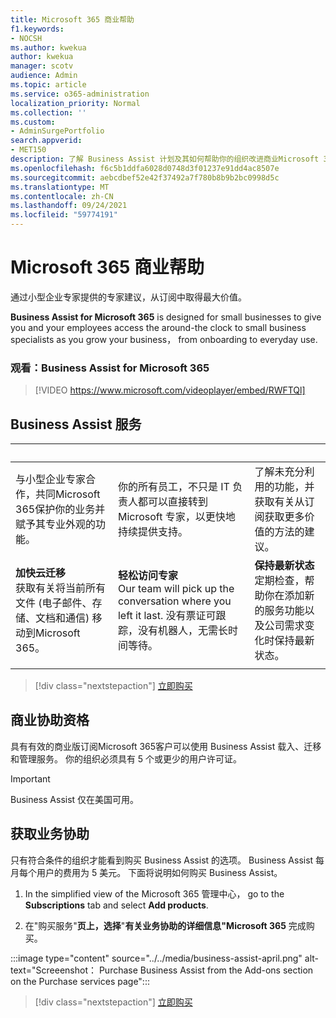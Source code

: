 ```yaml
---
title: Microsoft 365 商业帮助
f1.keywords:
- NOCSH
ms.author: kwekua
author: kwekua
manager: scotv
audience: Admin
ms.topic: article
ms.service: o365-administration
localization_priority: Normal
ms.collection: ''
ms.custom:
- AdminSurgePortfolio
search.appverid:
- MET150
description: 了解 Business Assist 计划及其如何帮助你的组织改进商业Microsoft 365使用情况。
ms.openlocfilehash: f6c5b1ddfa6028d0748d3f01237e91dd4ac8507e
ms.sourcegitcommit: aebcdbef52e42f37492a7f780b8b9b2bc0998d5c
ms.translationtype: MT
ms.contentlocale: zh-CN
ms.lasthandoff: 09/24/2021
ms.locfileid: "59774191"
---
```

# <a name="business-assist-for-microsoft-365"></a>Microsoft 365 商业帮助

通过小型企业专家提供的专家建议，从订阅中取得最大价值。

**Business Assist for Microsoft 365** is designed for small businesses to give you and your employees access the around-the clock to small business specialists as you grow your business， from onboarding to everyday use.

### <a name="watch-business-assist-for-microsoft-365"></a>观看：Business Assist for Microsoft 365

> [!VIDEO https://www.microsoft.com/videoplayer/embed/RWFTQl]

## <a name="business-assist-services"></a>Business Assist 服务

|&nbsp;|&nbsp;|&nbsp;|
|:-----|:-----|:-----|
|与小型企业专家合作，共同Microsoft 365保护你的业务并赋予其专业外观的功能。 |你的所有员工，不只是 IT 负责人都可以直接转到 Microsoft 专家，以更快地持续提供支持。 |了解未充分利用的功能，并获取有关从订阅获取更多价值的方法的建议。 |
|**加快云迁移** <br> 获取有关将当前所有文件 (电子邮件、存储、文档和通信) 移动到Microsoft 365。 |**轻松访问专家** <br> Our team will pick up the conversation where you left it last. 没有票证可跟踪，没有机器人，无需长时间等待。 |**保持最新状态** <br> 定期检查，帮助你在添加新的服务功能以及公司需求变化时保持最新状态。 |
| | | |

> [!div class="nextstepaction"]
> [立即购买](https://go.microsoft.com/fwlink/p/?linkid=2158423)

## <a name="eligibility-for-business-assist"></a>商业协助资格

具有有效的商业版订阅Microsoft 365客户可以使用 Business Assist 载入、迁移和管理服务。 你的组织必须具有 5 个或更少的用户许可证。

> [!IMPORTANT]
> Business Assist 仅在美国可用。

## <a name="get-business-assist"></a>获取业务协助

只有符合条件的组织才能看到购买 Business Assist 的选项。 Business Assist 每月每个用户的费用为 5 美元。 下面将说明如何购买 Business Assist。

1. In the simplified view of the Microsoft 365 管理中心， go to the **Subscriptions** tab and select **Add products**.

2. 在"购买服务"**页上，选择**"**有关业务协助的详细信息"Microsoft 365** 完成购买。

:::image type="content" source="../../media/business-assist-april.png" alt-text="Screeenshot： Purchase Business Assist from the Add-ons section on the Purchase services page":::

> [!div class="nextstepaction"]
> [立即购买](https://go.microsoft.com/fwlink/p/?linkid=2158423)
